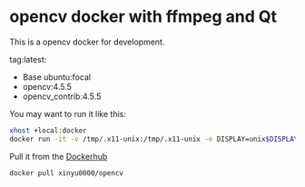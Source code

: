 # opencv docker with ffmpeg and Qt

This is a opencv docker for development.

tag:latest:

- Base ubuntu:focal
- opencv:4.5.5
- opencv_contrib:4.5.5

You may want to run it like this:

```bash
xhost +local:docker
docker run -it -v /tmp/.x11-unix:/tmp/.x11-unix -e DISPLAY=unix$DISPLAY -e GDK_SCALE -e GDK_DPI_SCALE --net=host --device=/dev/video0 --name opencv_dev opencv:latest
```

Pull it from the [Dockerhub](https://hub.docker.com/r/xinyu0000/opencv)

```bash
docker pull xinyu0000/opencv
```
